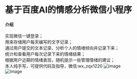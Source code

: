 # 基于百度AI的情感分析微信小程序

#### 介绍
实现微信一键登录；    
用来存储用户每天编写的文字记录；    
通过用户提交的文本记录、分析个人的情绪倾向并记录下来；   
统计和查看用户每次记录下来的情绪结果；   
根据用户近期的情绪表现，随机提示一些管理情绪的建议；   
本人纯手写，可提供代码及指导，微信:wx_zqx1220
![image](https://user-images.githubusercontent.com/56585164/227729792-7aa76feb-1bfa-4574-9dd6-c446843c631e.png)    
![image](https://user-images.githubusercontent.com/56585164/227729808-825d6aed-d660-4a83-bd71-3b75ff76a49c.png)
